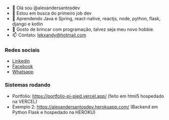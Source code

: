 - 👋 Olá sou @alexandersantosdev
- 👀 Estou em busca do primeiro job dev
- 🌱 Aprendendo Java e Spring, react-native, reactjs, node, python, flask, django e kotlin
- 💞️ Gosto de brincar com programação, talvez seja meu novo hobbie.
- 📫 Contato: lekxandy@hotmail.com

### Redes sociais

-  [Linkedin](https://www.linkedin.com/in/alexander-roberto-dos-santos-030bb786)
-  [Facebook](https://pt-br.facebook.com/lekxandy)
-  [Whatsapp](https://api.whatsapp.com/send?phone=5541987138561)

### Sistemas rodando

-  Portfolio: https://portfolio-pi-pied.vercel.app/ (feito em html5 hospedado na VERCEL)
-  Exemplo 2: https://alexandersantosdev.herokuapp.com/ (Backend em Python Flask e hospedado na HEROKU)

<!---
alexandersantosdev/alexandersantosdev is a ✨ special ✨ repository because its `README.md` (this file) appears on your GitHub profile.
You can click the Preview link to take a look at your changes.
--->

